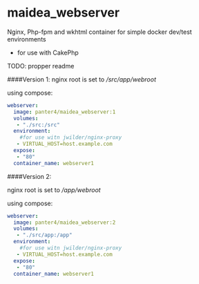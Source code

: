 # maidea_webserver
Nginx, Php-fpm and wkhtml container for simple docker dev/test environments
- for use with CakePhp


TODO: propper readme

####Version 1:
nginx root is set to */src/app/webroot*

using compose:
```yaml
webserver:
  image: panter4/maidea_webserver:1
  volumes:
   - "./src:/src"
  environment:
    #for use witn jwilder/nginx-proxy
   - VIRTUAL_HOST=host.example.com
  expose:
   - "80"
  container_name: webserver1
  ```


####Version 2:

nginx root is set to */app/webroot*

using compose:
```yaml
webserver:
  image: panter4/maidea_webserver:2
  volumes:
   - "./src/app:/app"
  environment:
    #for use witn jwilder/nginx-proxy
   - VIRTUAL_HOST=host.example.com
  expose:
   - "80"
  container_name: webserver1
  ```

